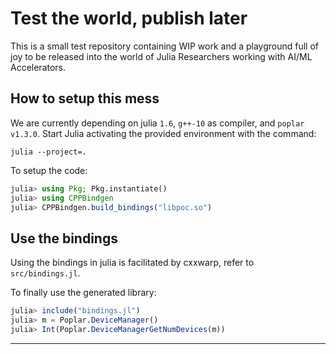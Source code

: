 # Test the world, publish later

This is a small test repository containing WIP work and a playground full of joy to
be released into the world of Julia Researchers working with AI/ML Accelerators.

## How to setup this mess

We are currently depending on julia `1.6`, `g++-10` as compiler, and `poplar v1.3.0`.
Start Julia activating the provided environment with the command:

```shell
julia --project=.
```

To setup the code:

```julia
julia> using Pkg; Pkg.instantiate()
julia> using CPPBindgen
julia> CPPBindgen.build_bindings("libpoc.so")
```

## Use the bindings

Using the bindings in julia is facilitated by cxxwarp, refer to `src/bindings.jl`.

To finally use the generated library:

```julia
julia> include("bindings.jl")
julia> m = Poplar.DeviceManager()
julia> Int(Poplar.DeviceManagerGetNumDevices(m))
```

---
